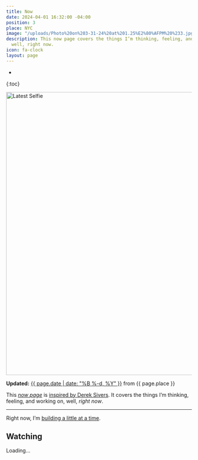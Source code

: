 ```yaml
---
title: Now
date: 2024-04-01 16:32:00 -04:00
position: 3
place: NYC
image: "/uploads/Photo%20on%203-31-24%20at%201.25%E2%80%AFPM%20%233.jpg"
description: This now page covers the things I’m thinking, feeling, and working on,
  well, right now.
icon: fa-clock
layout: page
---
```


  * 
{:toc} 

<img src="{{ page.image }}" width="1024" height="768" alt="Latest Selfie">

**Updated:** [{{ page.date | date: "%B %-d, %Y" }}](https://github.com/mattbischoff/website/com/commits/gh-pages/now.markdown) from {{ page.place }}

This *[now page](https://nownownow.com/about)* is [inspired by Derek Sivers](https://sivers.org/nowff). It covers the things I’m thinking, feeling, and working on, well, *right now*.

---

Right now, I’m [building a little at a time](/under-construction).


## <i class="fa-regular fa-camera-movie fa-sm"></i> Watching

<div id="letterboxd-embed-wrapper-tc">Loading...</div>
<script>
fetch('https://lb-embed-content.bokonon.dev?username=mbbischoff')
.then(response => response.text())
.then(data => {
document.getElementById('letterboxd-embed-wrapper-tc').innerHTML = data;
});
</script>